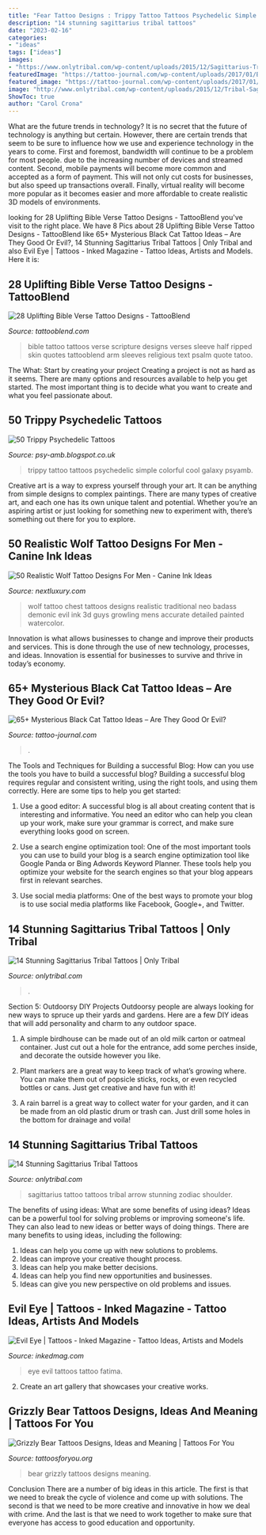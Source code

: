 ```yaml
---
title: "Fear Tattoo Designs : Trippy Tattoo Tattoos Psychedelic Simple Colorful Cool Galaxy Psyamb"
description: "14 stunning sagittarius tribal tattoos"
date: "2023-02-16"
categories:
- "ideas"
tags: ["ideas"]
images:
- "https://www.onlytribal.com/wp-content/uploads/2015/12/Sagittarius-Tribal-Tattoo.jpg"
featuredImage: "https://tattoo-journal.com/wp-content/uploads/2017/01/Black-Cat-Tattoo-56.jpg"
featured_image: "https://tattoo-journal.com/wp-content/uploads/2017/01/Black-Cat-Tattoo-56.jpg"
image: "http://www.onlytribal.com/wp-content/uploads/2015/12/Tribal-Sagittarius-Tattoos-for-Girls.jpg"
ShowToc: true
author: "Carol Crona"
---
```



What are the future trends in technology?
It is no secret that the future of technology is anything but certain. However, there are certain trends that seem to be sure to influence how we use and experience technology in the years to come. 
First and foremost, bandwidth will continue to be a problem for most people. due to the increasing number of devices and streamed content. Second, mobile payments will become more common and accepted as a form of payment. This will not only cut costs for businesses, but also speed up transactions overall. Finally, virtual reality will become more popular as it becomes easier and more affordable to create realistic 3D models of environments.

	

		
looking for 28 Uplifting Bible Verse Tattoo Designs - TattooBlend you've visit to the right place. We have 8 Pics about 28 Uplifting Bible Verse Tattoo Designs - TattooBlend like 65+ Mysterious Black Cat Tattoo Ideas – Are They Good Or Evil?, 14 Stunning Sagittarius Tribal Tattoos | Only Tribal and also Evil Eye | Tattoos - Inked Magazine - Tattoo Ideas, Artists and Models. Here it is:
		
    
## 28 Uplifting Bible Verse Tattoo Designs - TattooBlend

<img loading=lazy src="https://tattooblend.com/wp-content/uploads/2016/04/bible-verse-tattoo-18.jpg" onerror="this.onerror=null;this.src='https://tse1.mm.bing.net/th?id=OIP.p455Ty3AnnC9A1n63t0XegHaHU&amp;pid=15.1';" alt="28 Uplifting Bible Verse Tattoo Designs - TattooBlend">

_Source: tattooblend.com_

>bible tattoo tattoos verse scripture designs verses sleeve half ripped skin quotes tattooblend arm sleeves religious text psalm quote tatoo. 

	

The What: Start by creating your project
Creating a project is not as hard as it seems. There are many options and resources available to help you get started. The most important thing is to decide what you want to create and what you feel passionate about.

    
## 50 Trippy Psychedelic Tattoos

<img loading=lazy src="https://4.bp.blogspot.com/-FB-9hbGtMTg/UQnLIeGxdtI/AAAAAAAAEXg/-T8eEX5dCUg/s1600/simple+colorful+trippy+tattoo.jpg" onerror="this.onerror=null;this.src='https://tse3.mm.bing.net/th?id=OIP.rKW08WgIOVFxh8jd2-BUJwHaJ3&amp;pid=15.1';" alt="50 Trippy Psychedelic Tattoos">

_Source: psy-amb.blogspot.co.uk_

>trippy tattoo tattoos psychedelic simple colorful cool galaxy psyamb. 

	

Creative art is a way to express yourself through your art. It can be anything from simple designs to complex paintings. There are many types of creative art, and each one has its own unique talent and potential. Whether you’re an aspiring artist or just looking for something new to experiment with, there’s something out there for you to explore.

    
## 50 Realistic Wolf Tattoo Designs For Men - Canine Ink Ideas

<img loading=lazy src="http://nextluxury.com/wp-content/uploads/agressive-wolf-guys-realistic-upper-chest-tattoo.jpg" onerror="this.onerror=null;this.src='https://tse4.mm.bing.net/th?id=OIP.bccqMh08UMkOczsBdKrRaAHaHs&amp;pid=15.1';" alt="50 Realistic Wolf Tattoo Designs For Men - Canine Ink Ideas">

_Source: nextluxury.com_

>wolf tattoo chest tattoos designs realistic traditional neo badass demonic evil ink 3d guys growling mens accurate detailed painted watercolor. 

	

Innovation is what allows businesses to change and improve their products and services. This is done through the use of new technology, processes, and ideas. Innovation is essential for businesses to survive and thrive in today’s economy.

    
## 65+ Mysterious Black Cat Tattoo Ideas – Are They Good Or Evil?

<img loading=lazy src="https://tattoo-journal.com/wp-content/uploads/2017/01/Black-Cat-Tattoo-56.jpg" onerror="this.onerror=null;this.src='https://tse3.mm.bing.net/th?id=OIP.2F4i7-XxNf_R0FIiza3zIgHaHa&amp;pid=15.1';" alt="65+ Mysterious Black Cat Tattoo Ideas – Are They Good Or Evil?">

_Source: tattoo-journal.com_

>. 

	

The Tools and Techniques for Building a successful Blog: How can you use the tools you have to build a successful blog?
Building a successful blog requires regular and consistent writing, using the right tools, and using them correctly. Here are some tips to help you get started:
1. Use a good editor: A successful blog is all about creating content that is interesting and informative. You need an editor who can help you clean up your work, make sure your grammar is correct, and make sure everything looks good on screen.

2. Use a search engine optimization tool: One of the most important tools you can use to build your blog is a search engine optimization tool like Google Panda or Bing Adwords Keyword Planner. These tools help you optimize your website for the search engines so that your blog appears first in relevant searches.

3. Use social media platforms: One of the best ways to promote your blog is to use social media platforms like Facebook, Google+, and Twitter.

    
## 14 Stunning Sagittarius Tribal Tattoos | Only Tribal

<img loading=lazy src="https://www.onlytribal.com/wp-content/uploads/2015/12/Sagittarius-Tribal-Tattoo.jpg" onerror="this.onerror=null;this.src='https://tse3.mm.bing.net/th?id=OIP.9VsJ2eqqa0KKNnu1y6aaSwHaJ4&amp;pid=15.1';" alt="14 Stunning Sagittarius Tribal Tattoos | Only Tribal">

_Source: onlytribal.com_

>. 

	

Section 5: Outdoorsy DIY Projects
Outdoorsy people are always looking for new ways to spruce up their yards and gardens. Here are a few DIY ideas that will add personality and charm to any outdoor space.
1. A simple birdhouse can be made out of an old milk carton or oatmeal container. Just cut out a hole for the entrance, add some perches inside, and decorate the outside however you like.

2. Plant markers are a great way to keep track of what’s growing where. You can make them out of popsicle sticks, rocks, or even recycled bottles or cans. Just get creative and have fun with it!

3. A rain barrel is a great way to collect water for your garden, and it can be made from an old plastic drum or trash can. Just drill some holes in the bottom for drainage and voila!

    
## 14 Stunning Sagittarius Tribal Tattoos

<img loading=lazy src="http://www.onlytribal.com/wp-content/uploads/2015/12/Tribal-Sagittarius-Tattoos-for-Girls.jpg" onerror="this.onerror=null;this.src='https://tse1.mm.bing.net/th?id=OIP.bLYoD3Ee-OppDAOolSsrnwHaLH&amp;pid=15.1';" alt="14 Stunning Sagittarius Tribal Tattoos">

_Source: onlytribal.com_

>sagittarius tattoo tattoos tribal arrow stunning zodiac shoulder. 

	

The benefits of using ideas: What are some benefits of using ideas?
Ideas can be a powerful tool for solving problems or improving someone's life. They can also lead to new ideas or better ways of doing things. There are many benefits to using ideas, including the following: 
1. Ideas can help you come up with new solutions to problems.
2. Ideas can improve your creative thought process. 
3. Ideas can help you make better decisions. 
4. Ideas can help you find new opportunities and businesses. 
5. Ideas can give you new perspective on old problems and issues.

    
## Evil Eye | Tattoos - Inked Magazine - Tattoo Ideas, Artists And Models

<img loading=lazy src="https://www.inkedmag.com/.image/t_share/MTU5MDMyNzg5ODA5MTc4Mzky/fatima.jpg" onerror="this.onerror=null;this.src='https://tse1.mm.bing.net/th?id=OIP.AADIpA9FU7R64w57IWSE_AHaHa&amp;pid=15.1';" alt="Evil Eye | Tattoos - Inked Magazine - Tattoo Ideas, Artists and Models">

_Source: inkedmag.com_

>eye evil tattoos tattoo fatima. 

	

2. Create an art gallery that showcases your creative works.

    
## Grizzly Bear Tattoos Designs, Ideas And Meaning | Tattoos For You

<img loading=lazy src="https://www.tattoosforyou.org/wp-content/uploads/2016/12/Small-Grizzly-Bear-Tattoos.jpg" onerror="this.onerror=null;this.src='https://tse4.mm.bing.net/th?id=OIP.wrPx0B8BfXkPP9LOv05TOAHaHa&amp;pid=15.1';" alt="Grizzly Bear Tattoos Designs, Ideas and Meaning | Tattoos For You">

_Source: tattoosforyou.org_

>bear grizzly tattoos designs meaning. 

	

Conclusion
There are a number of big ideas in this article. The first is that we need to break the cycle of violence and come up with solutions. The second is that we need to be more creative and innovative in how we deal with crime. And the last is that we need to work together to make sure that everyone has access to good education and opportunity.

